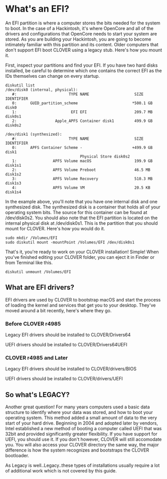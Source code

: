 # What's an EFI?

An EFI partition is where a computer stores the bits needed for the system to boot. In the case of a Hackintosh, it's where OpenCore and all of the drivers and configurations that OpenCore needs to start your system are stored. As you are building your Hackintosh, you are going to become intimately familiar with this partition and its content. Older computers that don't support EFI boot CLOVER using a legacy stub. Here's how you mount it.

First, inspect your partitions and find your EFI. If you have two hard disks installed, be careful to determine which one contains the correct EFI as the IDs themselves can change on every startup.

```text
diskutil list
/dev/disk0 (internal, physical):
   #:                       TYPE NAME                    SIZE       IDENTIFIER
   0:      GUID_partition_scheme                        *500.1 GB   disk0
   1:                        EFI EFI                     209.7 MB   disk0s1
   2:                 Apple_APFS Container disk1         499.9 GB   disk0s2

/dev/disk1 (synthesized):
   #:                       TYPE NAME                    SIZE       IDENTIFIER
   0:      APFS Container Scheme -                      +499.9 GB   disk1
                                 Physical Store disk0s2
   1:                APFS Volume macOS                   199.9 GB   disk1s1
   2:                APFS Volume Preboot                 46.5 MB    disk1s2
   3:                APFS Volume Recovery                510.3 MB   disk1s3
   4:                APFS Volume VM                      20.5 KB    disk1s4
```

In the example above, you'll note that you have one internal disk and one synthesized disk. The synthesized disk is a container that holds all of your operating system bits. The source for this container can be found at /dev/disk0s2. You should also note that the EFI partition is located on the internal physical disk at /dev/disk0s1. This is the partition that you should mount for CLOVER. Here's how you would do it.

```text
sudo mkdir /Volumes/EFI
sudo diskutil mount -mountPoint /Volumes/EFI /dev/disk0s1
```

That's it, you're ready to work on your CLOVER installation! Simple! When you've finished editing your CLOVER folder, you can eject it in Finder or from Terminal like this.

```text
diskutil unmount /Volumes/EFI
```

## What are EFI drivers?

EFI drivers are used by CLOVER to bootstrap macOS and start the process of loading the kernel and services that get you to your desktop. They've moved around a bit recently, here's where they go.

### Before CLOVER r4985

Legacy EFI drivers should be installed to CLOVER/Drivers64

UEFI drivers should be installed to CLOVER/Drivers64UEFI

### CLOVER r4985 and Later

Legacy EFI drivers should be installed to CLOVER/drivers/BIOS

UEFI drivers should be installed to CLOVER/drivers/UEFI

## So what's LEGACY?

Another great question! For many years computers used a basic data structure to identify where your data was stored, and how to boot your operating system. This method added a small amount of data to the very start of your hard drive. Beginning in 2004 and adopted later by vendors, Intel established a new method of booting a computer called UEFI that was 32bit and provided significantly greater flexibility. If you have support for UEFI, you should use it. If you don't however, CLOVER will still accomodate you. You will also access your CLOVER directory the same way, the major difference is how the system recognizes and bootstraps the CLOVER bootloader.

As Legacy is well..Legacy..these types of installations usually require a lot of additional work which is not covered by this guide.

